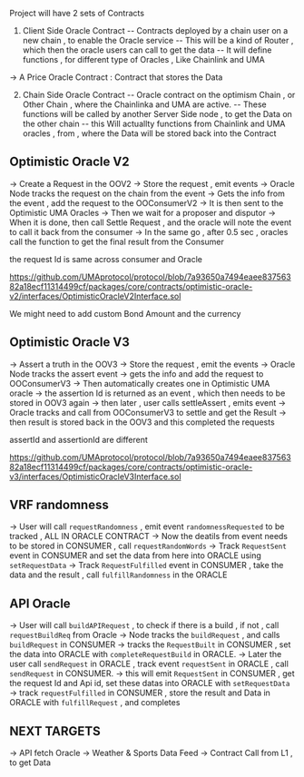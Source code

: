 Project will have 2 sets of Contracts

1. Client Side Oracle Contract
   -- Contracts deployed by a chain user on a new chain , to enable the Oracle service
   -- This will be a kind of Router , which then the oracle users can call to get the data
   -- It will define functions , for different type of Oracles , Like Chainlink and UMA

-> A Price Oracle Contract : Contract that stores the Data

2. Chain Side Oracle Contract
   -- Oracle contract on the optimism Chain , or Other Chain , where the Chainlinka and UMA are active.
   -- These functions will be called by another Server Side node , to get the Data on the other chain
   -- this Will actuallty functions from Chainlink and UMA oracles , from , where the Data will be stored back into the Contract

## Optimistic Oracle V2

-> Create a Request in the OOV2
-> Store the request , emit events
-> Oracle Node tracks the request on the chain from the event
-> Gets the info from the event , add the request to the OOConsumerV2
-> It is then sent to the Optimistic UMA Oracles
-> Then we wait for a proposer and disputor
-> When it is done, then call Settle Request , and the oracle will note the event to call it back from the consumer
-> In the same go , after 0.5 sec , oracles call the function to get the final result from the Consumer

the request Id is same across consumer and Oracle

https://github.com/UMAprotocol/protocol/blob/7a93650a7494eaee83756382a18ecf11314499cf/packages/core/contracts/optimistic-oracle-v2/interfaces/OptimisticOracleV2Interface.sol

We might need to add custom Bond Amount and the currency

## Optimistic Oracle V3

-> Assert a truth in the OOV3
-> Store the request , emit the events
-> Oracle Node tracks the assert event
-> gets the info and add the request to OOConsumerV3
-> Then automatically creates one in Optimistic UMA oracle
-> the assertion Id is returned as an event , which then needs to be stored in OOV3 again
-> then later , user calls settleAssert , emits event
-> Oracle tracks and call from OOConsumerV3 to settle and get the Result
-> then result is stored back in the OOV3 and this completed the requests

assertId and assertionId are different

https://github.com/UMAprotocol/protocol/blob/7a93650a7494eaee83756382a18ecf11314499cf/packages/core/contracts/optimistic-oracle-v3/interfaces/OptimisticOracleV3Interface.sol

## VRF randomness

-> User will call `requestRandomness` , emit event `randomnessRequested` to be tracked , ALL IN ORACLE CONTRACT
-> Now the deatils from event needs to be stored in CONSUMER , call `requestRandomWords`
-> Track `RequestSent` event in CONSUMER and set the data from here into ORACLE using `setRequestData`
-> Track `RequestFulfilled` event in CONSUMER , take the data and the result , call `fulfillRandomness` in the ORACLE

## API Oracle

-> User will call `buildAPIRequest` , to check if there is a build , if not , call `requestBuildReq` from Oracle
-> Node tracks the `buildRequest` , and calls `buildRequest` in CONSUMER
-> tracks the `RequestBuilt` in CONSUMER , set the data into ORACLE with `completeRequestBuild` in ORACLE.
-> Later the user call `sendRequest` in ORACLE , track event `requestSent` in ORACLE , call `sendRequest` in CONSUMER.
-> this will emit `RequestSent` in CONSUMER , get the request Id and Api id, set these datas into ORACLE with `setRequestData`
-> track `requestFulfilled` in CONSUMER , store the result and Data in ORACLE with `fulfillRequest` , and completes

## NEXT TARGETS

-> API fetch Oracle
-> Weather & Sports Data Feed
-> Contract Call from L1 , to get Data
